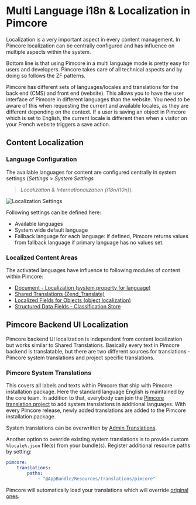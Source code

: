 # Multi Language i18n & Localization in Pimcore

Localization is a very important aspect in every content management. In Pimcore localization can be centrally configured 
and has influence on multiple aspects within the system. 

Bottom line is that using Pimcore in a multi language mode is pretty easy for users and developers. Pimcore takes care 
of all technical aspects and by doing so follows the ZF patterns.

Pimcore has different sets of languages/locales and translations for the back end (CMS) and front end (website). 
This allows you to have the user interface of Pimcore in different languages than the website. You need to be aware of 
this when requesting the current and available locales, as they are different depending on the context. If a user is 
saving an object in Pimcore which is set to English, the current locale is different then when a visitor on your French 
website triggers a save action.
 
## Content Localization 

### Language Configuration
The available languages for content are configured centrally in system settings (*Settings* > *System Settings*
> *Localization & Internationalization (i18n/l10n)*). 

![Localization Settings](../img/localization-settings.png)

Following settings can be defined here: 
* Available languages
* System wide default language
* Fallback language for each language: if defined, Pimcore returns values from fallback language if primary language has 
 no values set. 


### Localized Content Areas
The activated languages have influence to following modules of content within Pimcore: 

* [Document - Localization (system property for language)](./02_Localize_your_Documents.md)
* [Shared Translations (Zend_Translate)](./04_Shared_Translations.md)
* [Localized Fields for Objects (object localization)](../05_Objects/01_Object_Classes/01_Data_Types/23_Localized_Fields.md)
* [Structured Data Fields - Classification Store](../05_Objects/01_Object_Classes/01_Data_Types/13_Classification_Store.md)


## Pimcore Backend UI Localization 

Pimcore backend UI localization is independent from content localization but works similar to Shared Translations. 
Basically every text in Pimcore backend is translatable, but there are two different sources for translations - Pimcore
system translations and project specific translations. 


### Pimcore System Translations
This covers all labels and texts within Pimcore that ship with Pimcore installation package. Here the standard language 
English is maintained by the core team. In addition to that, everybody can join the 
 [Pimcore translation project](http://www.pimcore.org/en/community/translations) to add system translations in additional
 languages. With every Pimcore release, newly added translations are added to the Pimcore installation package.

System translations can be overwritten by [Admin Translations](./07_Admin_Translations.md).

Another option to override existing system translations is to provide custom `%locale%.json` file(s) from your bundle(s).
Register additional resource paths by setting:

```yaml
pimcore:
    translations:
        paths:
            - "@AppBundle/Resources/translations/pimcore"
```

Pimcore will automatically load your translations which will override [original ones](https://github.com/pimcore/pimcore/tree/master/pimcore/lib/Pimcore/Bundle/CoreBundle/Resources/translations).
